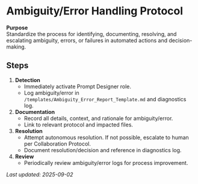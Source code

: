 # Ambiguity/Error Handling Protocol

**Purpose**  
Standardize the process for identifying, documenting, resolving, and escalating ambiguity, errors, or failures in automated actions and decision-making.

## Steps

1. **Detection**  
   - Immediately activate Prompt Designer role.
   - Log ambiguity/error in `/templates/Ambiguity_Error_Report_Template.md` and diagnostics log.
2. **Documentation**  
   - Record all details, context, and rationale for ambiguity/error.
   - Link to relevant protocol and impacted files.
3. **Resolution**  
   - Attempt autonomous resolution. If not possible, escalate to human per Collaboration Protocol.
   - Document resolution/decision and reference in diagnostics log.
4. **Review**  
   - Periodically review ambiguity/error logs for process improvement.

_Last updated: 2025-09-02_